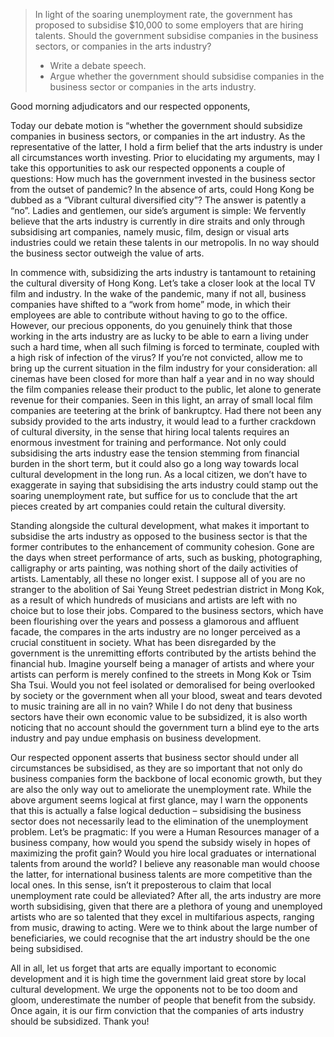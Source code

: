 > In light of the soaring unemployment rate, the government has proposed to subsidise $10,000 to some employers that are hiring talents. Should the government subsidise companies in the business sectors, or companies in the arts industry?
> - Write a debate speech.
> - Argue whether the government should subsidise companies in the business sector or companies in the arts industry.

Good morning adjudicators and our respected opponents,

Today our debate motion is “whether the government should subsidize companies in business sectors, or companies in the art industry. As the representative of the latter, I hold a firm belief that the arts industry is under all circumstances worth investing. Prior to elucidating my arguments, may I take this opportunities to ask our respected opponents a couple of questions: How much has the government invested in the business sector from the outset of pandemic? In the absence of arts, could Hong Kong be dubbed as a “Vibrant cultural diversified city”? The answer is patently a “no”. Ladies and gentlemen, our side’s argument is simple: We fervently believe that the arts industry is currently in dire straits and only through subsidising art companies, namely music, film, design or visual arts industries could we retain these talents in our metropolis. In no way should the business sector outweigh the value of arts.

In commence with, subsidizing the arts industry is tantamount to retaining the cultural diversity of Hong Kong. Let’s take a closer look at the local TV film and industry. In the wake of the pandemic, many if not all, business companies have shifted to a “work from home” mode, in which their employees are able to contribute without having to go to the office. However, our precious opponents, do you genuinely think that those working in the arts industry are as lucky to be able to earn a living under such a hard time, when all such filming is forced to terminate, coupled with a high risk of infection of the virus? If you’re not convicted, allow me to bring up the current situation in the film industry for your consideration: all cinemas have been closed for more than half a year and in no way should the film companies release their product to the public, let alone to generate revenue for their companies. Seen in this light, an array of small local film companies are teetering at the brink of bankruptcy. Had there not been any subsidy provided to the arts industry, it would lead to a further crackdown of cultural diversity, in the sense that hiring local talents requires an enormous investment for training and performance. Not only could subsidising the arts industry ease the tension stemming from financial burden in the short term, but it could also go a long way towards local cultural development in the long run. As a local citizen, we don’t have to exaggerate in saying that subsidising the arts industry could stamp out the soaring unemployment rate, but suffice for us to conclude that the art pieces created by art companies could retain the cultural diversity.

Standing alongside the cultural development, what makes it important to subsidise the arts industry as opposed to the business sector is that the former contributes to the enhancement of community cohesion. Gone are the days when street performance of arts, such as busking, photographing, calligraphy or arts painting, was nothing short of the daily activities of artists. Lamentably, all these no longer exist. I suppose all of you are no stranger to the abolition of Sai Yeung Street pedestrian district in Mong Kok, as a result of which hundreds of musicians and artists are left with no choice but to lose their jobs. Compared to the business sectors, which have been flourishing over the years and possess a glamorous and affluent facade, the compares in the arts industry are no longer perceived as a crucial constituent in society. What has been disregarded by the government is the unremitting efforts contributed by the artists behind the financial hub. Imagine yourself being a manager of artists and where your artists can perform is merely confined to the streets in Mong Kok or Tsim Sha Tsui. Would you not feel isolated or demoralised for being overlooked by society or the government when all your blood, sweat and tears devoted to music training are all in no vain? While I do not deny that business sectors have their own economic value to be subsidized, it is also worth noticing that no account should the government turn a blind eye to the arts industry and pay undue emphasis on business development.

Our respected opponent asserts that business sector should under all circumstances be subsidised, as they are so important that not only do business companies form the backbone of local economic growth, but they are also the only way out to ameliorate the unemployment rate. While the above argument seems logical at first glance, may I warn the opponents that this is actually a false logical deduction – subsidising the business sector does not necessarily lead to the elimination of the unemployment problem. Let’s be pragmatic: If you were a Human Resources manager of a business company, how would you spend the subsidy wisely in hopes of maximizing the profit gain? Would you hire local graduates or international talents from around the world? I believe any reasonable man would choose the latter, for international business talents are more competitive than the local ones. In this sense, isn’t it preposterous to claim that local unemployment rate could be alleviated? After all, the arts industry are more worth subsidising, given that there are a plethora of young and unemployed artists who are so talented that they excel in multifarious aspects, ranging from music, drawing to acting. Were we to think about the large number of beneficiaries, we could recognise that the art industry should be the one being subsidised.

All in all, let us forget that arts are equally important to economic development and it is high time the government laid great store by local cultural development. We urge the opponents not to be too doom and gloom, underestimate the number of people that benefit from the subsidy. Once again, it is our firm conviction that the companies of arts industry should be subsidized. Thank you!